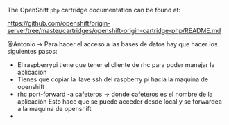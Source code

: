 The OpenShift `php` cartridge documentation can be found at:

https://github.com/openshift/origin-server/tree/master/cartridges/openshift-origin-cartridge-php/README.md



@Antonio
-> Para hacer el acceso a las bases de datos hay que hacer
los siguientes pasos:
  - El raspberrypi tiene que tener el cliente de rhc para poder manejar la aplicación
  - Tienes que copiar la llave ssh del raspberry pi hacia la maquina de openshift
  - rhc port-forward -a cafeteros -> donde cafeteros es el nombre de la aplicación
  Esto hace que se puede acceder desde local y se forwardea a la maquina
  de openshift
  -